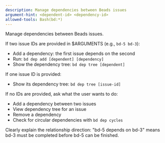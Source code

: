 ```yaml
---
description: Manage dependencies between Beads issues
argument-hint: <dependent-id> <dependency-id>
allowed-tools: Bash(bd:*)
---
```


Manage dependencies between Beads issues.

If two issue IDs are provided in $ARGUMENTS (e.g., `bd-5 bd-3`):
- Add a dependency: the first issue depends on the second
- Run: `bd dep add [dependent] [dependency]`
- Show the dependency tree: `bd dep tree [dependent]`

If one issue ID is provided:
- Show its dependency tree: `bd dep tree [issue-id]`

If no IDs are provided, ask what the user wants to do:
- Add a dependency between two issues
- View dependency tree for an issue
- Remove a dependency
- Check for circular dependencies with `bd dep cycles`

Clearly explain the relationship direction: "bd-5 depends on bd-3" means bd-3 must be completed before bd-5 can be finished.
